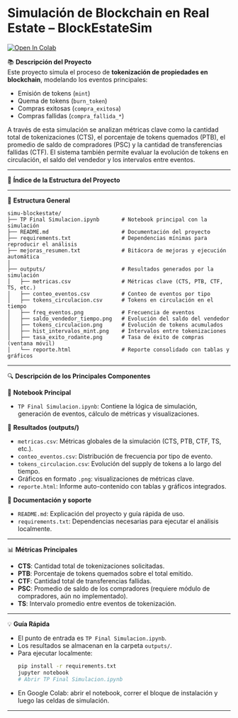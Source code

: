 # Simulación de Blockchain en Real Estate – BlockEstateSim

[![Open In Colab](https://colab.research.google.com/assets/colab-badge.svg)](https://colab.research.google.com/github/juliadp/simu-blockchain/blob/main/TP%20Final%20Simulacion%20OK.ipynb)

📚 **Descripción del Proyecto**  
Este proyecto simula el proceso de **tokenización de propiedades en blockchain**, modelando los eventos principales:  
- Emisión de tokens (`mint`)  
- Quema de tokens (`burn_token`)  
- Compras exitosas (`compra_exitosa`)  
- Compras fallidas (`compra_fallida_*`)  

A través de esta simulación se analizan métricas clave como la cantidad total de tokenizaciones (CTS), el porcentaje de tokens quemados (PTB), el promedio de saldo de compradores (PSC) y la cantidad de transferencias fallidas (CTF). El sistema también permite evaluar la evolución de tokens en circulación, el saldo del vendedor y los intervalos entre eventos.

---

📑 **Índice de la Estructura del Proyecto**

---

📂 **Estructura General**
```
simu-blockestate/
├── TP Final Simulacion.ipynb       # Notebook principal con la simulación
├── README.md                       # Documentación del proyecto
├── requirements.txt                # Dependencias mínimas para reproducir el análisis
├── mejoras_resumen.txt             # Bitácora de mejoras y ejecución automática
│
├── outputs/                        # Resultados generados por la simulación
│   ├── metricas.csv                # Métricas clave (CTS, PTB, CTF, TS, etc.)
│   ├── conteo_eventos.csv          # Conteo de eventos por tipo
│   ├── tokens_circulacion.csv      # Tokens en circulación en el tiempo
│   ├── freq_eventos.png            # Frecuencia de eventos
│   ├── saldo_vendedor_tiempo.png   # Evolución del saldo del vendedor
│   ├── tokens_circulacion.png      # Evolución de tokens acumulados
│   ├── hist_intervalos_mint.png    # Intervalos entre tokenizaciones
│   ├── tasa_exito_rodante.png      # Tasa de éxito de compras (ventana móvil)
│   └── reporte.html                # Reporte consolidado con tablas y gráficos
```

---

🔍 **Descripción de los Principales Componentes**

📌 **Notebook Principal**  
- `TP Final Simulacion.ipynb`: Contiene la lógica de simulación, generación de eventos, cálculo de métricas y visualizaciones.  

📌 **Resultados (outputs/)**  
- `metricas.csv`: Métricas globales de la simulación (CTS, PTB, CTF, TS, etc.).  
- `conteo_eventos.csv`: Distribución de frecuencia por tipo de evento.  
- `tokens_circulacion.csv`: Evolución del supply de tokens a lo largo del tiempo.  
- Gráficos en formato `.png`: visualizaciones de métricas clave.  
- `reporte.html`: Informe auto-contenido con tablas y gráficos integrados.  

📌 **Documentación y soporte**  
- `README.md`: Explicación del proyecto y guía rápida de uso.  
- `requirements.txt`: Dependencias necesarias para ejecutar el análisis localmente.  

---

📊 **Métricas Principales**
- **CTS**: Cantidad total de tokenizaciones solicitadas.  
- **PTB**: Porcentaje de tokens quemados sobre el total emitido.  
- **CTF**: Cantidad total de transferencias fallidas.  
- **PSC**: Promedio de saldo de los compradores (requiere módulo de compradores, aún no implementado).  
- **TS**: Intervalo promedio entre eventos de tokenización.  

---

💡 **Guía Rápida**
- El punto de entrada es `TP Final Simulacion.ipynb`.  
- Los resultados se almacenan en la carpeta `outputs/`.  
- Para ejecutar localmente:  
  ```bash
  pip install -r requirements.txt
  jupyter notebook
  # Abrir TP Final Simulacion.ipynb
  ```  
- En Google Colab: abrir el notebook, correr el bloque de instalación y luego las celdas de simulación.  

---
